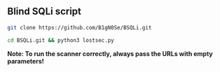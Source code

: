 ## Blind SQLi script

```sh
git clone https://github.com/B1gN0Se/BSQLi.git
```
```sh
cd BSQLi.git && python3 lostsec.py
```
**Note: To run the scanner correctly, always pass the URLs with empty parameters!**
